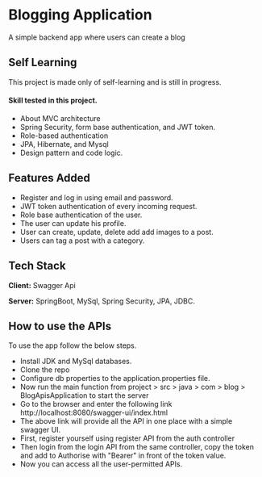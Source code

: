 
# Blogging Application

A simple backend app where users can create a blog 


## Self Learning

This project is made only of self-learning and is still in progress.

#### Skill  tested in this project.
- About MVC architecture
- Spring Security, form base authentication, and JWT token.
- Role-based authentication
- JPA, Hibernate, and Mysql
- Design pattern and code logic.


## Features Added

- Register and log in using email and password.
- JWT token authentication of every incoming request.
- Role base authentication of the user.
- The user can update his profile.
- User can create, update, delete add add images to a post.
- Users can tag a post with a category.


## Tech Stack

**Client:** Swagger Api

**Server:** SpringBoot, MySql, Spring Security, JPA, JDBC.


## How to use the APIs

To use the app follow the below steps.

- Install JDK and MySql databases.
- Clone the repo
- Configure db properties to the application.properties file.
- Now run the main function from project > src > java > com > blog > BlogApisApplication to start the server
- Go to the browser and enter the following link
http://localhost:8080/swagger-ui/index.html
- The above link will provide all the API in one place with a simple swagger UI.
- First, register yourself using register API from the auth controller
- Then login from the login API from the same controller, copy the token and add to Authorise with "Bearer" in front of the token value.
- Now you can access all the user-permitted APIs.
